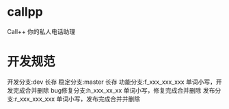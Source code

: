 # callpp
Call++  你的私人电话助理




# 开发规范
开发分支:dev 长存
稳定分支:master 长存
功能分支:f_xxx_xxx_xxx 单词小写，开发完成合并删除
bug修复分支:h_xxx_xx_xx 单词小写，修复完成合并删除
发布分支:r_xxx_xxx_xxx 单词小写，发布完成合并并删除
